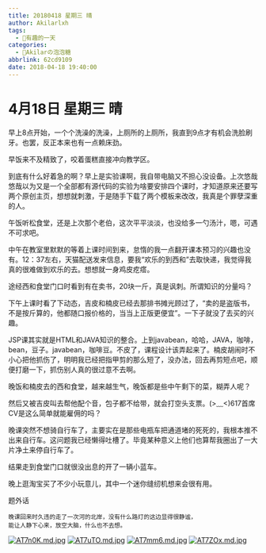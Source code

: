 ```yaml
---
title: 20180418 星期三 晴
author: Akilarlxh
tags:
  - 💖有趣的一天
categories:
  - 🍬Akilarの泡泡糖
abbrlink: 62cd9109
date: 2018-04-18 19:40:00
---
```

# 4月18日 星期三 晴

早上8点开始，一个个洗澡的洗澡，上厕所的上厕所，我直到9点才有机会洗脸刷牙。也罢，反正本来也有一点赖床劲。

早饭来不及精致了，咬着蛋糕直接冲向教学区。

到底有什么好着急的啊？早上是实验课啊，我自带电脑又不担心没设备。上次悠哉悠哉以为又是一个全部都有源代码的实验为啥要安排四个课时，才知道原来还要写两个原创主页，想想就刺激，于是随手下载了两个模板来改改，我真是个罪孽深重的人。

午饭听松食堂，还是上次那个老伯，这次平平淡淡，也没给多一勺汤汁，嗯，可遇不可求吧。

中午在教室里默默的等着上课时间到来，怠惰的我一点翻开课本预习的兴趣也没有。12：37左右，天猫配送发来信息，要我“欢乐的到西和”去取快递，我觉得我真的很难做到欢乐的去。想想就一身鸡皮疙瘩。

途经西和食堂门口时看到有在卖书，20块一斤，真是讽刺。所谓知识的分量吗？

下午上课时看了下动态，吉皮和楠皮已经去那排书摊光顾过了，“卖的是盗版书，不是按斤算的，他都随口报价格的，当当上正版更便宜”。一下子就没了去买的兴趣。

JSP课其实就是HTML和JAVA知识的整合。上到javabean，哈哈，JAVA，咖啡，bean，豆子。javabean，咖啡豆。不皮了，课程设计该弄起来了。楠皮胡闹时不小心把他抓伤了，明明我已经把指甲剪的那么短了，没办法，回去再剪短点吧，顺便打磨一下，抓伤别人真的很过意不去啊。

晚饭和楠皮去的西和食堂，越来越生气，晚饭都是些中午剩下的菜，糊弄人呢？

然后又被吉皮叫去帮他配个音，包子都不给带，就会打空头支票。(>﹏<)617首席CV是这么简单就能雇佣的吗？

晚课突然不想骑自行车了，主要实在是那些电瓶车把通道堵的死死的，我根本推不出来自行车。这问题我已经懒得吐槽了。毕竟某种意义上他们也算帮我圈出了一大片净土来停自行车了。

结果走到食堂门口就很没出息的开了一辆小蓝车。

晚上逛淘宝买了不少小玩意儿，其中一个迷你缝纫机想来会很有用。

题外话
```
晚课回来时久违的走了一次河的北岸，没有什么路灯的这边显得很静谧，
能让人静下心来，放空大脑，什么也不去想。
```
[![AT7n0K.md.jpg](https://s2.ax1x.com/2019/04/10/AT7n0K.md.jpg)](https://imgchr.com/i/AT7n0K)
[![AT7uTO.md.jpg](https://s2.ax1x.com/2019/04/10/AT7uTO.md.jpg)](https://imgchr.com/i/AT7uTO)
[![AT7mm6.md.jpg](https://s2.ax1x.com/2019/04/10/AT7mm6.md.jpg)](https://imgchr.com/i/AT7mm6)
[![AT7ZOx.md.jpg](https://s2.ax1x.com/2019/04/10/AT7ZOx.md.jpg)](https://imgchr.com/i/AT7ZOx)
